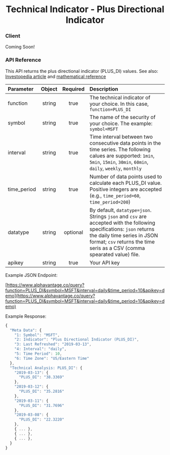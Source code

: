 <center>
  <h1>Technical Indicator - Plus Directional Indicator</h1>
</center>

<!-- tabs:start -->

### **Client**

Coming Soon!

### **API Reference**


This API returns the plus directional indicator (PLUS_DI) values. See also: [Investopedia article](https://www.investopedia.com/articles/technical/02/050602.asp) and [mathematical reference](https://www.fmlabs.com/reference/default.htm?url=DI.htm)


| Parameter       | Object  | Required  | Description |
| :---            | :---:   | :---:     | :---        |
| function        | string  | true      | The technical indicator of your choice. In this case, `function=PLUS_DI` |
| symbol          | string  | true      | The name of the security of your choice. The example: `symbol=MSFT` |
| interval        | string  | true      | Time interval between two consecutive data points in the time series. The following calues are supported: `1min`, `5min`, `15min`, `30min`, `60min`, `daily`, `weekly`, `monthly` |
| time\_period    | string  | true      | Number of data points used to calculate each PLUS\_DI value. Positive integers are accepted (e.g., `time_period=60`, `time_period=200`) |
| datatype        | string  | optional  | By default, `datatype=json`. Strings `json` and `csv` are accepted with the following specifications: `json` returns the daily time series in JSON format; `csv` returns the time seris as a CSV (comma spearated value) file. |
| apikey          | string  | true      | Your API key | 

Example JSON Endpoint:  


[https://www.alphavantage.co/query?function=PLUS_DI&symbol=MSFT&interval=daily&time_period=10&apikey=demo](https://www.alphavantage.co/query?function=PLUS_DI&symbol=MSFT&interval=daily&time_period=10&apikey=demo)


Example Response:  

```javascript
{
  "Meta Data": {
    "1: Symbol": "MSFT",
    "2: Indicator": "Plus Directional Indicator (PLUS_DI)",
    "3: Last Refreshed": "2019-03-13",
    "4: Interval": "daily",
    "5: Time Period": 10,
    "6: Time Zone": "US/Eastern Time"
  },
  "Technical Analysis: PLUS_DI": {
    "2019-03-13": {
      "PLUS_DI": "38.3369"
    },
    "2019-03-12": {
      "PLUS_DI": "35.2816"
    },
    "2019-03-11": {
      "PLUS_DI": "31.7696"
    },
    "2019-03-08": {
      "PLUS_DI": "22.3220"
    },
    { ... },
    { ... },
    { ... },
  }
}
```

<!-- tabs:end -->
